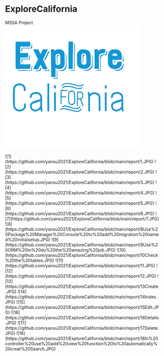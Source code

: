 # ExploreCalifornia
MSSA Project
![logo](https://github.com/yanxu2021/ExploreCalifornia/blob/main/image/removebg%20logo.png)
<p>
![1](https://github.com/yanxu2021/ExploreCalifornia/blob/main/report/1.JPG)
![2](https://github.com/yanxu2021/ExploreCalifornia/blob/main/report/2.JPG)
![3](https://github.com/yanxu2021/ExploreCalifornia/blob/main/report/3.JPG)
![4](https://github.com/yanxu2021/ExploreCalifornia/blob/main/report/4.JPG)
![5](https://github.com/yanxu2021/ExploreCalifornia/blob/main/report/5.JPG)
![6](https://github.com/yanxu2021/ExploreCalifornia/blob/main/report/6.JPG)
![7](https://github.com/yanxu2021/ExploreCalifornia/blob/main/report/7.JPG)
![8](https://github.com/yanxu2021/ExploreCalifornia/blob/main/report/8Use%20Package%20Manager%20Console%20to%20add%20migration%20named%20initialsetup.JPG)
![9](https://github.com/yanxu2021/ExploreCalifornia/blob/main/report/9Use%20ORM%20to%20do%20the%20amazing%20job.JPG)
![10](https://github.com/yanxu2021/ExploreCalifornia/blob/main/report/10Check%20the%20tables.JPG)
![11](https://github.com/yanxu2021/ExploreCalifornia/blob/main/report/11.JPG)
![12](https://github.com/yanxu2021/ExploreCalifornia/blob/main/report/12.JPG)
![13](https://github.com/yanxu2021/ExploreCalifornia/blob/main/report/13Create.JPG)
![14](https://github.com/yanxu2021/ExploreCalifornia/blob/main/report/14Index.JPG)
![15](https://github.com/yanxu2021/ExploreCalifornia/blob/main/report/15Edit.JPG)
![16](https://github.com/yanxu2021/ExploreCalifornia/blob/main/report/16Details.JPG)
![17](https://github.com/yanxu2021/ExploreCalifornia/blob/main/report/17Delete.JPG)
![18](https://github.com/yanxu2021/ExploreCalifornia/blob/main/report/18In%20controller%20use%20add%20view%20function%20to%20automatically%20creat%20Search.JPG)
</p>
